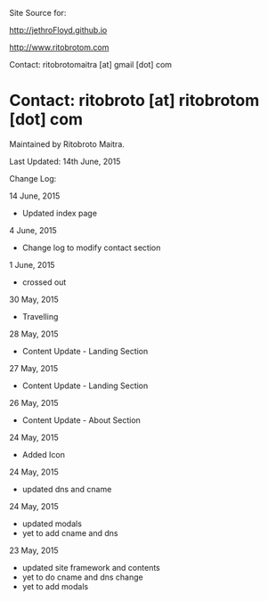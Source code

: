 Site Source for:

http://jethroFloyd.github.io 

http://www.ritobrotom.com

Contact: ritobrotomaitra [at] gmail [dot] com
# Contact: ritobroto [at] ritobrotom [dot] com

Maintained by Ritobroto Maitra.

Last Updated: 14th June, 2015

Change Log:

14 June, 2015

- Updated index page

4 June, 2015

- Change log to modify contact section

1 June, 2015

- crossed out

30 May, 2015

- Travelling

28 May, 2015

- Content Update - Landing Section

27 May, 2015

- Content Update - Landing Section

26 May, 2015

- Content Update - About Section

24 May, 2015

- Added Icon

24 May, 2015

- updated dns and cname

24 May, 2015

- updated modals
- yet to add cname and dns

23 May, 2015

- updated site framework and contents
- yet to do cname and dns change
- yet to add modals
